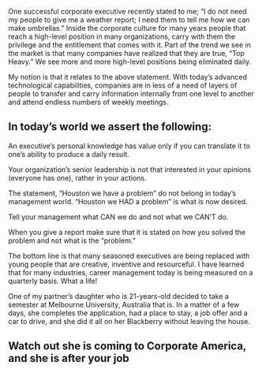 One successful corporate executive recently stated to me; “I do not need my people to give me a weather report; I need them to tell me how we can make umbrellas.” Inside the corporate culture for many years people that reach a high-level position in many organizations, carry with them the privilege and the entitlement that comes with it. Part of the trend we see in the market is that many companies have realized that they are true, “Top Heavy.” We see more and more high-level positions being eliminated daily.

My notion is that it relates to the above statement. With today’s advanced technological capabilities, companies are in less of a need of layers of people to transfer and carry information internally from one level to another and attend endless numbers of weekly meetings.

## In today’s world we assert the following:

An executive’s personal knowledge has value only if you can translate it to one’s ability to produce a daily result.

Your organization’s senior leadership is not that interested in your opinions (everyone has one), rather in your actions.

The statement, “Houston we have a problem” do not belong in today’s management world. “Houston we HAD a problem” is what is now desired.

Tell your management what CAN we do and not what we CAN’T do.

When you give a report make sure that it is stated on how you solved the problem and not what is the “problem.”

The bottom line is that many seasoned executives are being replaced with young people that are creative, inventive and resourceful. I have learned that for many industries, career management today is being measured on a quarterly basis. What a life!

One of my partner’s daughter who is 21-years-old decided to take a semester at Melbourne University, Australia that is. In a matter of a few days, she completes the application, had a place to stay, a job offer and a car to drive, and she did it all on her Blackberry without leaving the house.

## Watch out she is coming to Corporate America, and she is after your job